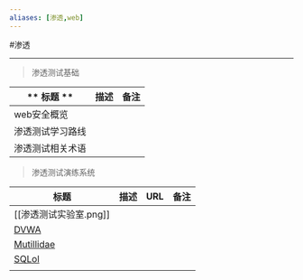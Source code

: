 ```yaml
---
aliases: [渗透,web]
---
```


#渗透

---


> 渗透测试基础

| ** 标题 **             | 描述 | 备注 |
| ---------------- | ---- | ---- |
| web安全概览      |      |      |
| 渗透测试学习路线 |      |      |
| 渗透测试相关术语 |      |      |


> 渗透测试演练系统

| 标题                                                     | 描述 | URL | 备注 |
| -------------------------------------------------------- | ---- | --- | ---- |
| [[渗透测试实验室.png]]                                   |      |     |      |
| [DVWA](http://www.dvwa.co.uk)                            |      |     |      |
| [Mutillidae](http://sourceforge.net/projects/mutillidae) |      |     |      |
| [SQLol](https://github.com/SpiderLabs/SQLol)             |      |     |      |
|                                                          |      |     |      |


